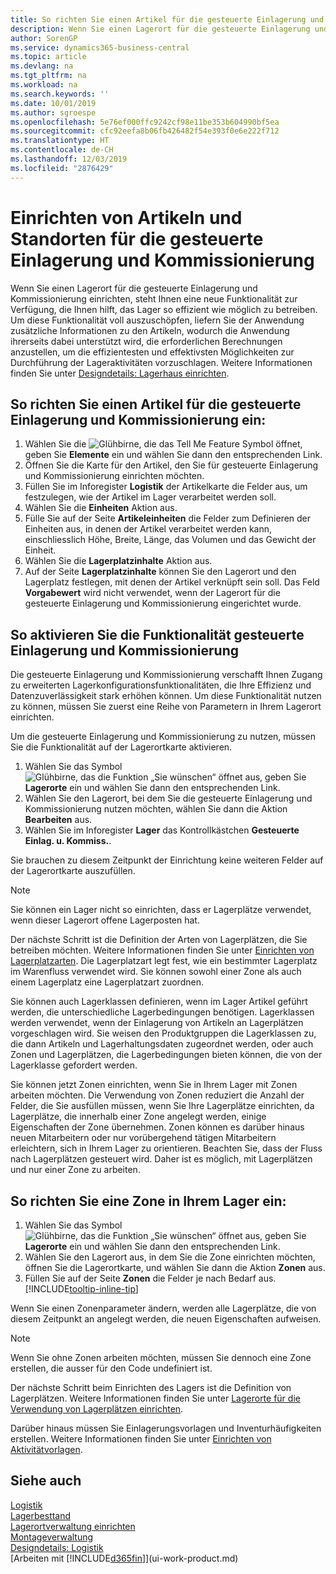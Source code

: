 ```yaml
---
title: So richten Sie einen Artikel für die gesteuerte Einlagerung und Kommissionierung ein | Microsoft Docs
description: Wenn Sie einen Lagerort für die gesteuerte Einlagerung und Kommissionierung einrichten, steht Ihnen eine neue Funktionalität zur Verfügung, die Ihnen hilft, das Lager so effizient wie möglich zu betreiben.
author: SorenGP
ms.service: dynamics365-business-central
ms.topic: article
ms.devlang: na
ms.tgt_pltfrm: na
ms.workload: na
ms.search.keywords: ''
ms.date: 10/01/2019
ms.author: sgroespe
ms.openlocfilehash: 5e76ef000ffc9242cf98e11be353b604990bf5ea
ms.sourcegitcommit: cfc92eefa8b06fb426482f54e393f0e6e222f712
ms.translationtype: HT
ms.contentlocale: de-CH
ms.lasthandoff: 12/03/2019
ms.locfileid: "2876429"
---
```

# <a name="set-up-items-and-locations-for-directed-put-away-and-pick"></a>Einrichten von Artikeln und Standorten für die gesteuerte Einlagerung und Kommissionierung
Wenn Sie einen Lagerort für die gesteuerte Einlagerung und Kommissionierung einrichten, steht Ihnen eine neue Funktionalität zur Verfügung, die Ihnen hilft, das Lager so effizient wie möglich zu betreiben. Um diese Funktionalität voll auszuschöpfen, liefern Sie der Anwendung zusätzliche Informationen zu den Artikeln, wodurch die Anwendung ihrerseits dabei unterstützt wird, die erforderlichen Berechnungen anzustellen, um die effizientesten und effektivsten Möglichkeiten zur Durchführung der Lageraktivitäten vorzuschlagen. Weitere Informationen finden Sie unter [Designdetails: Lagerhaus einrichten](design-details-warehouse-setup.md).

## <a name="to-set-up-an-item-for-directed-put-away-and-pick"></a>So richten Sie einen Artikel für die gesteuerte Einlagerung und Kommissionierung ein:  
1.  Wählen Sie die ![Glühbirne, die das Tell Me Feature](media/ui-search/search_small.png "Tell Me-Funktion") Symbol öffnet, geben Sie **Elemente** ein und wählen Sie dann den entsprechenden Link.  
2.  Öffnen Sie die Karte für den Artikel, den Sie für gesteuerte Einlagerung und Kommissionierung einrichten möchten.
3. Füllen Sie im Inforegister **Logistik** der Artikelkarte die Felder aus, um festzulegen, wie der Artikel im Lager verarbeitet werden soll.  
4.  Wählen Sie die **Einheiten** Aktion aus.
5. Fülle Sie auf der Seite **Artikeleinheiten** die Felder zum Definieren der Einheiten aus, in denen der Artikel verarbeitet werden kann, einschliesslich Höhe, Breite, Länge, das Volumen und das Gewicht der Einheit.
6. Wählen Sie die **Lagerplatzinhalte** Aktion aus.
7. Auf der Seite **Lagerplatzinhalte** können Sie den Lagerort und den Lagerplatz festlegen, mit denen der Artikel verknüpft sein soll. Das Feld **Vorgabewert** wird nicht verwendet, wenn der Lagerort für die gesteuerte Einlagerung und Kommissionierung eingerichtet wurde.  

## <a name="to-activate-directed-put-away-and-pick-functionality"></a>So aktivieren Sie die Funktionalität gesteuerte Einlagerung und Kommissionierung  
Die gesteuerte Einlagerung und Kommissionierung verschafft Ihnen Zugang zu erweiterten Lagerkonfigurationsfunktionalitäten, die Ihre Effizienz und Datenzuverlässigkeit stark erhöhen können. Um diese Funktionalität nutzen zu können, müssen Sie zuerst eine Reihe von Parametern in Ihrem Lagerort einrichten.  

Um die gesteuerte Einlagerung und Kommissionierung zu nutzen, müssen Sie die Funktionalität auf der Lagerortkarte aktivieren.    
1.  Wählen Sie das Symbol ![Glühbirne, das die Funktion „Sie wünschen“ öffnet](media/ui-search/search_small.png "Tell Me-Funktion") aus, geben Sie **Lagerorte** ein und wählen Sie dann den entsprechenden Link.  
2.  Wählen Sie den Lagerort, bei dem Sie die gesteuerte Einlagerung und Kommissionierung nutzen möchten, wählen Sie dann die Aktion **Bearbeiten** aus.  
3.  Wählen Sie im Inforegister **Lager** das Kontrollkästchen **Gesteuerte Einlag. u. Kommiss.**.  

Sie brauchen zu diesem Zeitpunkt der Einrichtung keine weiteren Felder auf der Lagerortkarte auszufüllen.  

> [!NOTE]  
>  Sie können ein Lager nicht so einrichten, dass er Lagerplätze verwendet, wenn dieser Lagerort offene Lagerposten hat.  

Der nächste Schritt ist die Definition der Arten von Lagerplätzen, die Sie betreiben möchten. Weitere Informationen finden Sie unter [Einrichten von Lagerplatzarten](warehouse-how-to-set-up-bin-types.md). Die Lagerplatzart legt fest, wie ein bestimmter Lagerplatz im Warenfluss verwendet wird. Sie können sowohl einer Zone als auch einem Lagerplatz eine Lagerplatzart zuordnen.  

Sie können auch Lagerklassen definieren, wenn im Lager Artikel geführt werden, die unterschiedliche Lagerbedingungen benötigen. Lagerklassen werden verwendet, wenn der Einlagerung von Artikeln an Lagerplätzen vorgeschlagen wird. Sie weisen den Produktgruppen die Lagerklassen zu, die dann Artikeln und Lagerhaltungsdaten zugeordnet werden, oder auch Zonen und Lagerplätzen, die Lagerbedingungen bieten können, die von der Lagerklasse gefordert werden.  

Sie können jetzt Zonen einrichten, wenn Sie in Ihrem Lager mit Zonen arbeiten möchten. Die Verwendung von Zonen reduziert die Anzahl der Felder, die Sie ausfüllen müssen, wenn Sie Ihre Lagerplätze einrichten, da Lagerplätze, die innerhalb einer Zone angelegt werden, einige Eigenschaften der Zone übernehmen. Zonen können es darüber hinaus neuen Mitarbeitern oder nur vorübergehend tätigen Mitarbeitern erleichtern, sich in Ihrem Lager zu orientieren. Beachten Sie, dass der Fluss nach Lagerplätzen gesteuert wird. Daher ist es möglich, mit Lagerplätzen und nur einer Zone zu arbeiten.  

## <a name="to-set-up-a-zone-in-your-warehouse"></a>So richten Sie eine Zone in Ihrem Lager ein:  
1.  Wählen Sie das Symbol ![Glühbirne, das die Funktion „Sie wünschen“ öffnet](media/ui-search/search_small.png "Tell Me-Funktion") aus, geben Sie **Lagerorte** ein und wählen Sie dann den entsprechenden Link.  
2.  Wählen Sie den Lagerort aus, in dem Sie die Zone einrichten möchten, öffnen Sie die Lagerortkarte, und wählen Sie dann die Aktion **Zonen** aus.  
3.  Füllen Sie auf der Seite **Zonen** die Felder je nach Bedarf aus. [!INCLUDE[tooltip-inline-tip](includes/tooltip-inline-tip_md.md)]  

Wenn Sie einen Zonenparameter ändern, werden alle Lagerplätze, die von diesem Zeitpunkt an angelegt werden, die neuen Eigenschaften aufweisen.  

> [!NOTE]  
>  Wenn Sie ohne Zonen arbeiten möchten, müssen Sie dennoch eine Zone erstellen, die ausser für den Code undefiniert ist.  

Der nächste Schritt beim Einrichten des Lagers ist die Definition von Lagerplätzen. Weitere Informationen finden Sie unter [Lagerorte für die Verwendung von Lagerplätzen einrichten](warehouse-how-to-set-up-locations-to-use-bins.md).  

Darüber hinaus müssen Sie Einlagerungsvorlagen und Inventurhäufigkeiten erstellen. Weitere Informationen finden Sie unter [Einrichten von Aktivitätvorlagen](warehouse-how-to-set-up-put-away-templates.md).  

## <a name="see-also"></a>Siehe auch  
[Logistik](warehouse-manage-warehouse.md)  
[Lagerbesttand](inventory-manage-inventory.md)  
[Lagerortverwaltung einrichten](warehouse-setup-warehouse.md)     
[Montageverwaltung](assembly-assemble-items.md)    
[Designdetails: Logistik](design-details-warehouse-management.md)  
[Arbeiten mit [!INCLUDE[d365fin](includes/d365fin_md.md)]](ui-work-product.md)  
